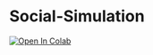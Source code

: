 # Social-Simulation
<a target="_blank" href="https://colab.research.google.com/github/MichaelEncalada/Social-Simulation/blob/main/Excercise_1.html">
  <img src="https://colab.research.google.com/assets/colab-badge.svg" alt="Open In Colab"/>
</a>
